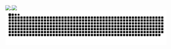 <a href="https://github.com/saulrodvaq/github-readme-stats">
  <img height=200 align="center" src="https://github-readme-stats.vercel.app/api?username=saulrodvaq&theme=github_dark" />
</a> 
<a href="https://github.com/saulrodvaq/github-readme-stats">
  <img height=200 align="center" src="https://github-readme-stats.vercel.app/api/top-langs/?username=saulrodvaq&layout=donut&theme=github_dark" />
</a>
<img alt="snake eating my contributions" src="https://raw.githubusercontent.com/saulrodvaq/saulrodvaq/output/github-contribution-grid-snake-dark.svg" />
